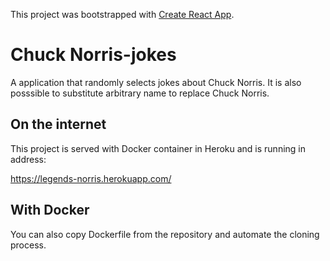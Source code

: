 This project was bootstrapped with [Create React App](https://github.com/facebook/create-react-app).


# Chuck Norris-jokes

A application that randomly selects jokes about Chuck Norris. It is also posssible to substitute arbitrary name to replace Chuck Norris.

## On the internet
This project is served with Docker container in Heroku and is running in address:

https://legends-norris.herokuapp.com/

## With Docker
You can also copy Dockerfile from the repository and automate the cloning process.
